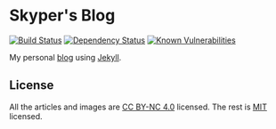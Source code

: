 # Skyper's Blog

[![Build Status](https://travis-ci.org/SkypLabs/blog.skyplabs.net.svg?branch=gh-pages)](https://travis-ci.org/SkypLabs/blog.skyplabs.net) [![Dependency Status](https://gemnasium.com/badges/github.com/SkypLabs/blog.skyplabs.net.svg)](https://gemnasium.com/github.com/SkypLabs/blog.skyplabs.net) [![Known Vulnerabilities](https://snyk.io/test/github/SkypLabs/blog.skyplabs.net/badge.svg)](https://snyk.io/test/github/SkypLabs/blog.skyplabs.net)

My personal [blog][blog] using [Jekyll][jekyll].

## License

All the articles and images are [CC BY-NC 4.0][CC] licensed. The rest is [MIT][MIT] licensed.

 [blog]: http://blog.skyplabs.net
 [jekyll]: http://jekyllrb.com/
 [CC]: http://creativecommons.org/licenses/by-nc/4.0/
 [MIT]: http://opensource.org/licenses/MIT
